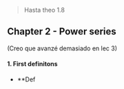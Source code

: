 > Hasta theo 1.8

## Chapter 2 - Power series


(Creo que avanzé demasiado en lec 3)
#### 1. First definitons

- **Def 
